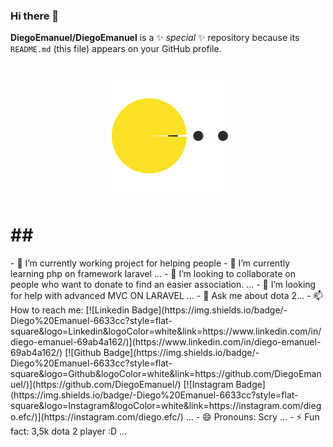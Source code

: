 ### Hi there 👋
**DiegoEmanuel/DiegoEmanuel** is a ✨ _special_ ✨ repository because its `README.md` (this file) appears on your GitHub profile.

<div align="center">
	<br>
	<img src="https://raw.githubusercontent.com/Aniket965/Aniket965/master/pacman.svg?sanitize=true" width="200" height="200">
</div>
<h1>##</h1>
- 🔭 I’m currently working project for helping people
- 🌱 I’m currently learning php on framework laravel ...
- 👯 I’m looking to collaborate on people who want to donate to find an easier association. ...
- 🤔 I’m looking for help with advanced MVC ON LARAVEL ...
- 💬 Ask me about dota 2...
- 📫 How to reach me: 
[![Linkedin Badge](https://img.shields.io/badge/-Diego%20Emanuel-6633cc?style=flat-square&logo=Linkedin&logoColor=white&link=https://www.linkedin.com/in/diego-emanuel-69ab4a162/)](https://www.linkedin.com/in/diego-emanuel-69ab4a162/) 
[![Github Badge](https://img.shields.io/badge/-Diego%20Emanuel-6633cc?style=flat-square&logo=Github&logoColor=white&link=https://github.com/DiegoEmanuel/)](https://github.com/DiegoEmanuel/) 
[![Instagram Badge](https://img.shields.io/badge/-Diego%20Emanuel-6633cc?style=flat-square&logo=Instagram&logoColor=white&link=https://instagram.com/diego.efc/)](https://instagram.com/diego.efc/)  ...
- 😄 Pronouns: Scry ...
- ⚡ Fun fact: 3,5k dota 2 player :D ...

